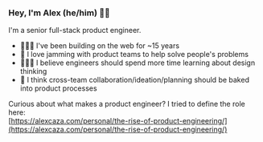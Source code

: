 ### Hey, I'm Alex (he/him) 👋🏻

I'm a senior full-stack product engineer.

- 👨🏻‍💻 I've been building on the web for ~15 years
- 🧪 I love jamming with product teams to help solve people's problems
- 🧑🏻‍🎨 I believe engineers should spend more time learning about design thinking
- 🤝 I think cross-team collaboration/ideation/planning should be baked into product processes

Curious about what makes a product engineer? I tried to define the role here:
<br>[https://alexcaza.com/personal/the-rise-of-product-engineering/](https://alexcaza.com/personal/the-rise-of-product-engineering/)
